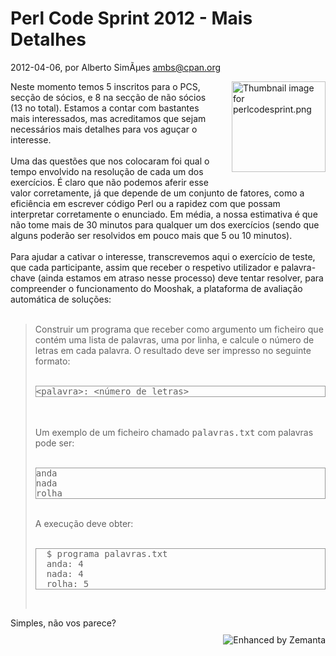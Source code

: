 
# Perl Code Sprint 2012 - Mais Detalhes

 2012-04-06, por Alberto SimÃµes <ambs@cpan.org>

<img alt="Thumbnail image for perlcodesprint.png" src="http://perl.pt/assets_c/2012/03/perlcodesprint-thumb-150x145-34.png" class="mt-image-right" style="float: right; margin: 0pt 0pt 20px 20px;" height="145" width="150" /> <div>Neste momento temos 5 inscritos para o PCS, secção de sócios, e 8 na secção de não sócios (13 no total). Estamos a contar com bastantes mais interessados, mas acreditamos que sejam necessários mais detalhes para vos aguçar o interesse.<br /><br />Uma das questões que nos colocaram foi qual o tempo envolvido na resolução de cada um dos exercícios. É claro que não podemos aferir esse valor corretamente, já que depende de um conjunto de fatores, como a eficiência em escrever código Perl ou a rapidez com que possam interpretar corretamente o enunciado. Em média, a nossa estimativa é que não tome mais de 30 minutos para qualquer um dos exercícios (sendo que alguns poderão ser resolvidos em pouco mais que 5 ou 10 minutos).<br /><br />Para ajudar a cativar o interesse, transcrevemos aqui o exercício de teste, que cada participante, assim que receber o respetivo utilizador e palavra-chave (ainda estamos em atraso nesse processo) deve tentar resolver, para compreender o funcionamento do Mooshak, a plataforma de avaliação automática de soluções:<br /><br /><blockquote>Construir um programa que receber como argumento um ficheiro que contém uma lista de palavras, uma por linha, e calcule o número de letras em cada palavra. O resultado deve ser impresso no seguinte formato:<br /><br />
<pre style="border: 1px solid rgb(153, 153, 153);">&lt;palavra&gt;: &lt;número de letras&gt;
</pre>
<br /><br />Um exemplo de um ficheiro chamado <tt>palavras.txt</tt> com palavras pode ser:
<br /><br />
<pre style="border: 1px solid rgb(153, 153, 153);">anda
nada
rolha
</pre>
<br />A execução deve obter:<br /><br />
<pre style="border: 1px solid rgb(153, 153, 153);">&nbsp; $ programa palavras.txt
&nbsp; anda: 4
&nbsp; nada: 4
&nbsp; rolha: 5</pre><br /></blockquote>Simples, não vos parece?<br /></div>

<div style="margin-top:10px;height:15px" class="zemanta-pixie"><a class="zemanta-pixie-a" href="http://www.zemanta.com/" title="Enhanced by Zemanta"><img style="border:none;float:right" class="zemanta-pixie-img" src="http://img.zemanta.com/zemified_e.png?x-id=b734e94c-13d7-4d6f-85b6-f9fd4e6850dd" alt="Enhanced by Zemanta" /></a></div>
